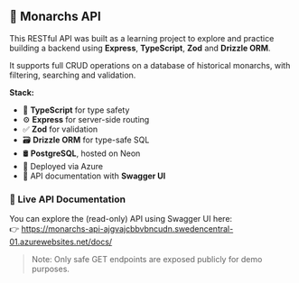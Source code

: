 ## 👑 Monarchs API

This RESTful API was built as a learning project to explore and practice building a backend using **Express**, **TypeScript**, **Zod** and **Drizzle ORM**.

It supports full CRUD operations on a database of historical monarchs, with filtering, searching and validation.

**Stack:**

- 💙 **TypeScript** for type safety  
- ⚙️ **Express** for server-side routing  
- ✅ **Zod** for validation  
- 🗃️ **Drizzle ORM** for type-safe SQL  
- 🛢️ **PostgreSQL**, hosted on Neon
- 🚀 Deployed via Azure 
- 📄 API documentation with **Swagger UI**

### 🔗 Live API Documentation

You can explore the (read-only) API using Swagger UI here:  
👉 https://monarchs-api-ajgvajcbbvbncudn.swedencentral-01.azurewebsites.net/docs/

> Note: Only safe GET endpoints are exposed publicly for demo purposes.
